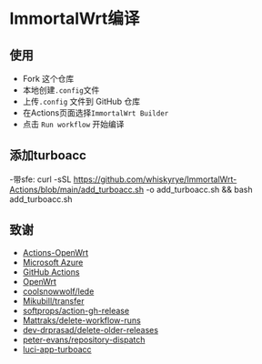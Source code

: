 # ImmortalWrt编译
## 使用

- Fork 这个仓库
- 本地创建`.config`文件
- 上传`.config` 文件到 GitHub 仓库
- 在Actions页面选择`ImmortalWrt Builder`
- 点击 `Run workflow` 开始编译

## 添加turboacc

-带sfe:
 curl -sSL https://github.com/whiskyrye/ImmortalWrt-Actions/blob/main/add_turboacc.sh -o add_turboacc.sh && bash add_turboacc.sh

## 致谢

- [Actions-OpenWrt](https://github.com/P3TERX/Actions-OpenWrt)
- [Microsoft Azure](https://azure.microsoft.com)
- [GitHub Actions](https://github.com/features/actions)
- [OpenWrt](https://github.com/openwrt/openwrt)
- [coolsnowwolf/lede](https://github.com/coolsnowwolf/lede)
- [Mikubill/transfer](https://github.com/Mikubill/transfer)
- [softprops/action-gh-release](https://github.com/softprops/action-gh-release)
- [Mattraks/delete-workflow-runs](https://github.com/Mattraks/delete-workflow-runs)
- [dev-drprasad/delete-older-releases](https://github.com/dev-drprasad/delete-older-releases)
- [peter-evans/repository-dispatch](https://github.com/peter-evans/repository-dispatch)
- [luci-app-turboacc](https://github.com/chenmozhijin/turboacc)

